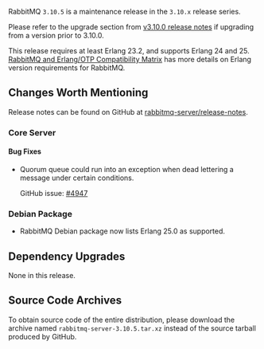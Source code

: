 RabbitMQ `3.10.5` is a maintenance release in the `3.10.x` release series.

Please refer to the upgrade section from [v3.10.0 release notes](https://github.com/rabbitmq/rabbitmq-server/releases/tag/v3.10.0)
if upgrading from a version prior to 3.10.0.

This release requires at least Erlang 23.2, and supports Erlang 24 and 25.
[RabbitMQ and Erlang/OTP Compatibility Matrix](https://www.rabbitmq.com/which-erlang.html) has more details on
Erlang version requirements for RabbitMQ.


## Changes Worth Mentioning

Release notes can be found on GitHub at [rabbitmq-server/release-notes](https://github.com/rabbitmq/rabbitmq-server/tree/v3.10.x/release-notes).


### Core Server

#### Bug Fixes

 * Quorum queue could run into an exception when dead lettering a message
   under certain conditions.

   GitHub issue: [#4947](https://github.com/rabbitmq/rabbitmq-server/pull/4947)

### Debian Package

 * RabbitMQ Debian package now lists Erlang 25.0 as supported.


## Dependency Upgrades

None in this release.


## Source Code Archives

To obtain source code of the entire distribution, please download the archive named `rabbitmq-server-3.10.5.tar.xz`
instead of the source tarball produced by GitHub.

